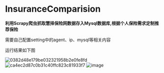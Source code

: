 # InsuranceComparision

**利用Scrapy爬虫抓取慧择保险网数据存入Mysql数据库,根据个人保险需求定制推荐保险**  


需要自己配置setting中的agent、ip、mysql等相关内容  

运行结果如下图

![0382d48e179be032321958b2e0fe8fd](https://github.com/user-attachments/assets/99fbec4a-9b3d-4989-bedd-7ca198d2b60e)
![ca4ec2d87c0b31c40ffc823c81933f7](https://github.com/user-attachments/assets/cb4b1894-5a8f-4862-b157-0b3692405b47)
![image](https://github.com/user-attachments/assets/63d753c9-27c1-44ae-9555-1fe8ecc387c1)

